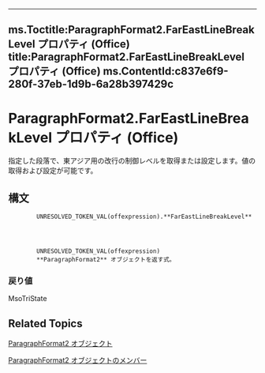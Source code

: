 

---
ms.Toctitle:ParagraphFormat2.FarEastLineBreakLevel プロパティ (Office)
title:ParagraphFormat2.FarEastLineBreakLevel プロパティ (Office)
ms.ContentId:c837e6f9-280f-37eb-1d9b-6a28b397429c
---
# ParagraphFormat2.FarEastLineBreakLevel プロパティ (Office)




指定した段落で、東アジア用の改行の制御レベルを取得または設定します。値の取得および設定が可能です。

## 構文

            UNRESOLVED_TOKEN_VAL(offexpression).**FarEastLineBreakLevel**




            UNRESOLVED_TOKEN_VAL(offexpression)
            **ParagraphFormat2** オブジェクトを返す式。

### 戻り値
MsoTriState





## Related Topics

[ParagraphFormat2 オブジェクト](05ff2b24-9603-f923-d053-e736fb2ba389.md)

[ParagraphFormat2 オブジェクトのメンバー](c0580593-7efb-659f-02a2-67dce512ee09.md)




